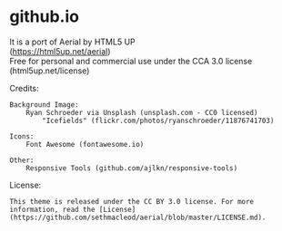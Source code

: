 # github.io

It is a port of Aerial by HTML5 UP  
(https://html5up.net/aerial)  
Free for personal and commercial use under the CCA 3.0 license (html5up.net/license)  
  
Credits:

	Background Image:
		Ryan Schroeder via Unsplash (unsplash.com - CC0 licensed)
			"Icefields" (flickr.com/photos/ryanschroeder/11876741703)

	Icons:
		Font Awesome (fontawesome.io)

	Other:
		Responsive Tools (github.com/ajlkn/responsive-tools)

License:

	This theme is released under the CC BY 3.0 license. For more information, read the [License](https://github.com/sethmacleod/aerial/blob/master/LICENSE.md).
